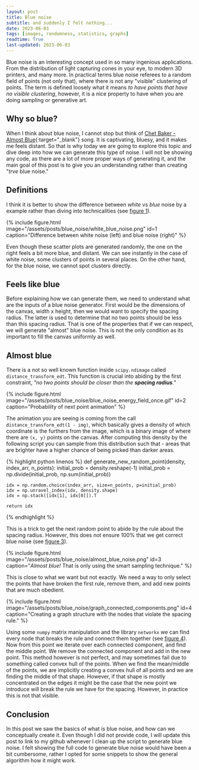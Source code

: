 ```yaml
---
layout: post
title: Blue noise
subtitle: and suddenly I felt nothing...
date: 2023-06-03
tags: [images, randomness, statistics, graphs]
readtime: True
last-updated: 2023-06-03
---
```


Blue noise is an interesting concept used in so many ingenious applications. From the distribution of light capturing cones
in your eye, to modern 3D printers, and many more. In practical terms blue noise referees to a random field of points (not only that),
where there is not any "visible" clustering of points. The term is defined loosely what it means _to have points that have
no visible clustering_, however, it is a nice property to have when you are doing sampling or generative art. 

## Why so blue? 
When I think about blue noise, I cannot stop but think of 
[Chet Baker - Almost Blue](https://www.youtube.com/watch?v=z4PKzz81m5c&ab_channel=Sweetydu972M){:target="_blank"} song. It is
captivating, bluesy, and it makes me feels distant. So that is why today we are going to explore this topic and dive deep into how
we can generate this type of noise. I will not be showing any code, as there are a lot of more proper ways of generating it, and the
main goal of this post is to give you an understanding rather than creating "_trve_ blue noise." 

## Definitions
I think it is better to show the difference between _white_ vs _blue_ noise by a example rather than diving into technicalities (see [figure 1](#figure-1)).

{% include 
    figure.html 
    image="/assets/posts/blue_noise/white_blue_noise.png" 
    id=1
    caption="Difference between white noise (left) and blue noise (right)" 
%}

Even though these scatter plots are generated randomly, the one on the right feels a bit more blue, and distant. We can see instantly 
in the case of white noise, some clusters of points in several places. On the other hand, for the blue noise, we cannot spot clusters directly.

## Feels like blue
Before explaining how we can generate them, we need to understand what are the inputs of a blue noise generator. First would be the 
dimensions of the canvas, width x height, then we would want to specify the spacing radius. The latter is used to determine that no
two points should be less than this spacing radius. That is one of the properties that if we can respect, we will generate "almost" blue 
noise. This is not the only condition as its important to fill the canvas uniformly as well.

## Almost blue
There is a not so well known function inside `scipy.ndimage` called `distance_transform_edt`. This function is crucial into abiding by the first 
constraint, _"no two points should be closer than the **spacing radius**."_

{% include 
    figure.html 
    image="/assets/posts/blue_noise/blue_noise_energy_field_once.gif" 
    id=2
    caption="Probability of next point animation" 
%}

The animation you are seeing is coming from the call `distance_transform_edt(1 - img)`, which basically gives a density of which coordinate
is the furthers from the image, which is a binary image of where there are `(x, y)` points on the canvas. After computing this density by the 
following script you can sample from this distribution such that - areas that are brighter have a higher chance of being picked than darker areas.

{% highlight python linenos %}
def generate_new_random_point(density, index_arr, n_points):
    initial_prob = density.reshape(-1)
    initial_prob = np.divide(initial_prob, np.sum(initial_prob))

    idx = np.random.choice(index_arr, size=n_points, p=initial_prob)
    idx = np.unravel_index(idx, density.shape)
    idx = np.stack([idx[1], idx[0]]).T

    return idx
{% endhighlight %}

This is a trick to get the next random point to abide by the rule about the spacing radius. However, this does not ensure 100% that we get 
correct blue noise (see [figure 3](#figure-3)). 


{% include 
    figure.html 
    image="/assets/posts/blue_noise/almost_blue_noise.png" 
    id=3
    caption="<i>Almost blue!</i> That is only using the smart sampling technique." 
%}

This is close to what we want but not exactly. We need a way to only select the points that have broken the first rule, remove them, and add new 
points that are much obedient.

{% include 
    figure.html 
    image="/assets/posts/blue_noise/graph_connected_components.png" 
    id=4
    caption="Creating a graph structure with the nodes that violate the spacing rule." 
%}

Using some `numpy` matrix manipulation and the library `networkx` we can find every node that breaks the rule and connect them together 
(see [figure 4](#figure-4)). Now from this point we iterate over each connected component, and find the middle point. We remove the connected component and add in the new point. This method however is not perfect, and may sometimes fail due to something called convex hull of the points. When we find the mean/middle of the points, we are implicitly creating a convex hull of all points and we are finding the middle of that shape. However, if that shape is mostly concentrated on the edges it might be the case that the new point we introduce will break the rule we have for the spacing. However, in practice this is not that visible.


## Conclusion
In this post we saw the basics of what is blue noise, and how can we conceptually create it. Even though I did not provide code, I will update this post
to link to my github whenever I clean up the script to generate blue noise. I felt showing the full code to generate blue noise would have been a bit 
cumbersome, rather I opted for some snippets to show the general algorithm how it might work.